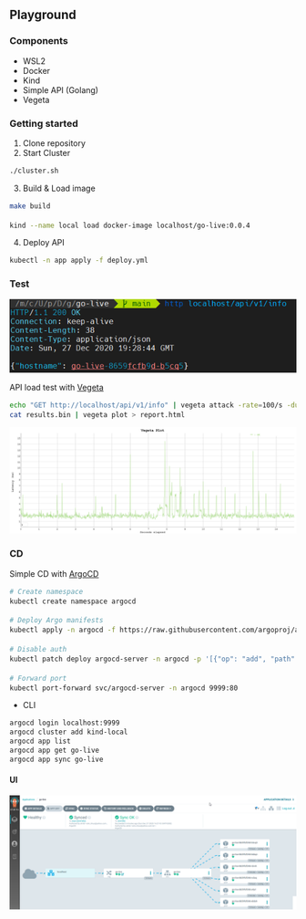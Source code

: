 ## Playground

### Components
- WSL2
- Docker
- Kind
- Simple API (Golang)
- Vegeta

### Getting started
1. Clone repository
2. Start Cluster

```bash
./cluster.sh
```

3. Build & Load image

```bash
make build

kind --name local load docker-image localhost/go-live:0.0.4
```

4. Deploy API

```bash
kubectl -n app apply -f deploy.yml
```

### Test

![alt text](http_200.png "HTTPie 200")

API load test with [Vegeta](https://github.com/tsenart/vegeta)

```bash
echo "GET http://localhost/api/v1/info" | vegeta attack -rate=100/s -duration=15s | tee results.bin | vegeta report
cat results.bin | vegeta plot > report.html
```

![alt text](vegeta.png "Vegeta Plot")

### CD

Simple CD with [ArgoCD](https://argoproj.github.io/argo-cd/)


```bash
# Create namespace
kubectl create namespace argocd

# Deploy Argo manifests
kubectl apply -n argocd -f https://raw.githubusercontent.com/argoproj/argo-cd/stable/manifests/install.yaml

# Disable auth
kubectl patch deploy argocd-server -n argocd -p '[{"op": "add", "path": "/spec/template/spec/containers/0/command/-", "value": "--disable-auth"}]' --type json

# Forward port
kubectl port-forward svc/argocd-server -n argocd 9999:80
````

- CLI

```terminal
argocd login localhost:9999
argocd cluster add kind-local
argocd app list
argocd app get go-live
argocd app sync go-live
```

#### UI

![alt text](argo.png "ArgoCD")